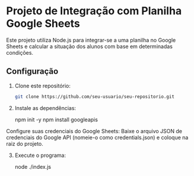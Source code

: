 # Projeto de Integração com Planilha Google Sheets

Este projeto utiliza Node.js para integrar-se a uma planilha no Google Sheets e calcular a situação dos alunos com base em determinadas condições.

## Configuração

1. Clone este repositório:

   ```bash
   git clone https://github.com/seu-usuario/seu-repositorio.git
   
2. Instale as dependências:

    npm init -y
    npm install googleapis

Configure suas credenciais do Google Sheets:
Baixe o arquivo JSON de credenciais do Google API (nomeie-o como credentials.json) e coloque na raiz do projeto.

3. Execute o programa:

    node ./index.js
